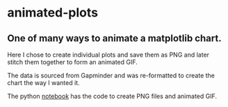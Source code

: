 # animated-plots
## One of many ways to animate a matplotlib chart. 

Here I chose to create individual plots and save them as PNG and later stitch them together to form an animated GIF.

The data is sourced from Gapminder and was re-formatted to create the chart the way I wanted it.

The python [notebook](https://github.com/justinpolackal/animated-plots/blob/master/BirthAndMortalityRate_OverYears.ipynb) has the code to create PNG files and animated GIF.



